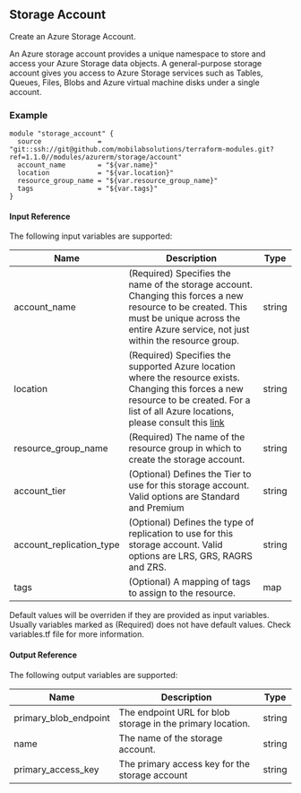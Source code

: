 ## Storage Account
Create an Azure Storage Account.

An Azure storage account provides a unique namespace to store and access your Azure Storage data objects. A general-purpose storage account gives you access to Azure Storage services such as Tables, Queues, Files, Blobs and Azure virtual machine disks under a single account.

### Example
```hcl
module "storage_account" {
  source              = "git::ssh://git@github.com/mobilabsolutions/terraform-modules.git?ref=1.1.0//modules/azurerm/storage/account"
  account_name        = "${var.name}"
  location            = "${var.location}"
  resource_group_name = "${var.resource_group_name}"
  tags                = "${var.tags}"
}
```

#### Input Reference
The following input variables are supported:

Name | Description | Type 
----------------- | --------- | -------- 
account_name  | (Required) Specifies the name of the storage account. Changing this forces a new resource to be created. This must be unique across the entire Azure service, not just within the resource group. | string 
location | (Required) Specifies the supported Azure location where the resource exists. Changing this forces a new resource to be created. For a list of all Azure locations, please consult this [link](https://azure.microsoft.com/en-us/regions/) | string 
resource_group_name | (Required) The name of the resource group in which to create the storage account. | string
account_tier | (Optional) Defines the Tier to use for this storage account. Valid options are Standard and Premium | string
account_replication_type | (Optional) Defines the type of replication to use for this storage account. Valid options are LRS, GRS, RAGRS and ZRS. | string
tags | (Optional) A mapping of tags to assign to the resource. | map

Default values will be overriden if they are provided as input variables. Usually variables marked as (Required) does not have default values. Check variables.tf file for more information.


#### Output Reference
The following output variables are supported:

Name | Description | Type
----------------- | --------- | --------
primary_blob_endpoint  | The endpoint URL for blob storage in the primary location. | string
name | The name of the storage account. | string
primary_access_key | The primary access key for the storage account | string
